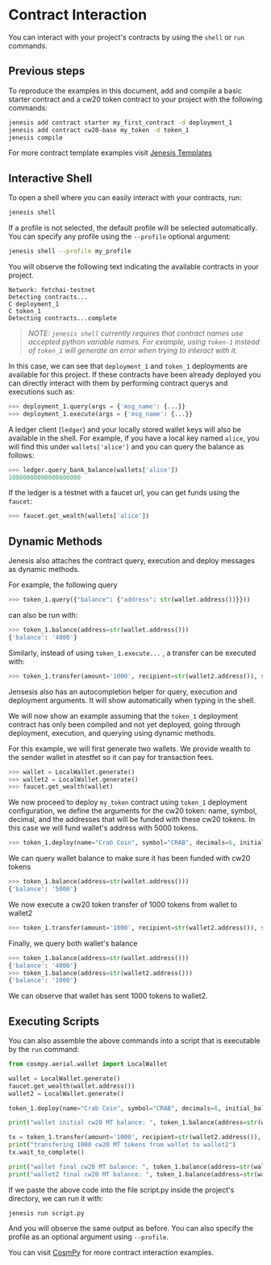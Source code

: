 # Contract Interaction

You can interact with your project's contracts by using the ```shell``` or ```run``` commands.

## Previous steps

To reproduce the examples in this document, add and compile a basic starter contract and a cw20 token contract to your project with the following commands:

```bash
jenesis add contract starter my_first_contract -d deployment_1
jenesis add contract cw20-base my_token -d token_1
jenesis compile
```

For more contract template examples visit [Jenesis Templates](https://github.com/fetchai/jenesis-templates)

## Interactive Shell

To open a shell where you can easily interact with your contracts, run:
```bash
jenesis shell
```
If a profile is not selected, the default profile will be selected automatically. You can specify any profile using the `--profile` optional argument:

```bash
jenesis shell --profile my_profile
```

You will observe the following text indicating the available contracts in your project.

```
Network: fetchai-testnet
Detecting contracts...
C deployment_1
C token_1
Detecting contracts...complete
```
> *NOTE: `jenesis shell` currently requires that contract names use accepted python variable names. For example, using `token-1` instead of `token_1` will generate an error when trying to interact with it.*

In this case, we can see that `deployment_1` and `token_1` deployments are available for this project. If these contracts have been already deployed you can directly interact with them by performing contract querys and executions such as:

```python
>>> deployment_1.query(args = {'msg_name': {...}}
>>> deployment_1.execute(args = {'msg_name': {...}}
```

A ledger client (`ledger`) and your locally stored wallet keys will also be available in the shell. For example, if you have a local key named `alice`, you will find this under `wallets['alice']` and you can query the balance as follows:
```python
>>> ledger.query_bank_balance(wallets['alice'])
10000000000000000000
```

If the ledger is a testnet with a faucet url, you can get funds using the `faucet`:
```python
>>> faucet.get_wealth(wallets['alice'])
```

## Dynamic Methods

Jenesis also attaches the contract query, execution and deploy messages as dynamic methods.

For example, the following query

```python
>>> token_1.query({"balance": {"address": str(wallet.address())}}))
```
can also be run with:
```python
>>> token_1.balance(address=str(wallet.address()))
{'balance': '4000'}
```

Similarly, instead of using `token_1.execute...` , a transfer can be executed with:
```python
>>> token_1.transfer(amount='1000', recipient=str(wallet2.address()), sender=wallet)
```

Jensesis also has an autocompletion helper for query, execution and deployment arguments. It will show automatically when typing in the shell.


We will now show an example assuming that the `token_1` deployment contract has only been compiled and not yet deployed, going through deployment, execution, and querying using dynamic methods.

For this example, we will first generate two wallets. We provide wealth to the sender wallet in atestfet so it can pay for transaction fees.

```python
>>> wallet = LocalWallet.generate()
>>> wallet2 = LocalWallet.generate()
>>> faucet.get_wealth(wallet)
```

We now proceed to deploy `my_token` contract using `token_1` deployment configuration, we define the arguments for the cw20 token: name, symbol, decimal, and the addresses that will be funded with these cw20 tokens. In this case we will fund wallet's address with 5000 tokens.

```python
>>> token_1.deploy(name="Crab Coin", symbol="CRAB", decimals=6, initial_balances=[{ "address": str(wallet.address()), "amount" :  "5000"}], sender=wallet)
```

We can query wallet balance to make sure it has been funded with cw20 tokens

```python
>>> token_1.balance(address=str(wallet.address()))
{'balance': '5000'}
```

We now execute a cw20 token transfer of 1000 tokens from wallet to wallet2

```python
>>> token_1.transfer(amount='1000', recipient=str(wallet2.address()), sender=wallet)
```

Finally, we query both wallet's balance

```python
>>> token_1.balance(address=str(wallet.address()))
{'balance': '4000'}
>>> token_1.balance(address=str(wallet2.address()))
{'balance': '1000'}
```
We can observe that wallet has sent 1000 tokens to wallet2.

## Executing Scripts

You can also assemble the above commands into a script that is executable by the  ```run``` command:
```python
from cosmpy.aerial.wallet import LocalWallet

wallet = LocalWallet.generate()
faucet.get_wealth(wallet.address())
wallet2 = LocalWallet.generate()

token_1.deploy(name="Crab Coin", symbol="CRAB", decimals=6, initial_balances=[{ "address": str(wallet.address()), "amount" :  "5000"}], sender=wallet)

print("wallet initial cw20 MT balance: ", token_1.balance(address=str(wallet.address())))

tx = token_1.transfer(amount='1000', recipient=str(wallet2.address()), sender=wallet)
print("transfering 1000 cw20 MT tokens from wallet to wallet2")
tx.wait_to_complete()

print("wallet final cw20 MT balance: ", token_1.balance(address=str(wallet.address())))
print("wallet2 final cw20 MT balance: ", token_1.balance(address=str(wallet2.address())))
```

If we paste the above code into the file script.py inside the project's directory, we can run it with:

```
jenesis run script.py
```

And you will observe the same output as before. You can also specify the profile as an optional argument using `--profile`.

You can visit [CosmPy](https://docs.fetch.ai/CosmPy/) for more contract interaction examples.
